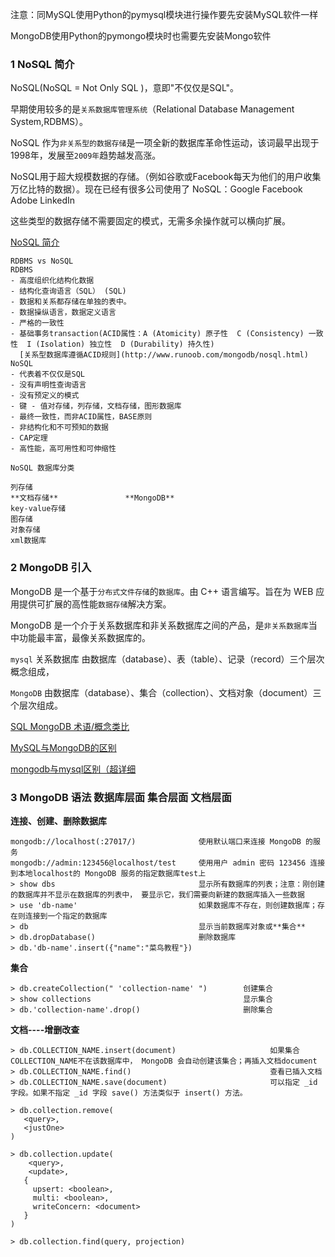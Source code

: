 
注意：同MySQL使用Python的pymysql模块进行操作要先安装MySQL软件一样

MongoDB使用Python的pymongo模块时也需要先安装Mongo软件

### 1 NoSQL 简介

NoSQL(NoSQL = Not Only SQL )，意即"不仅仅是SQL"。

早期使用较多的是`关系数据库管理系统`（Relational Database Management System,RDBMS）。 

NoSQL 作为`非关系型的数据存储`是一项全新的数据库革命性运动，该词最早出现于1998年，发展至`2009年`趋势越发高涨。

NoSQL用于超大规模数据的存储。（例如谷歌或Facebook每天为他们的用户收集万亿比特的数据）。现在已经有很多公司使用了 NoSQL：Google Facebook  Adobe  LinkedIn

这些类型的数据存储不需要固定的模式，无需多余操作就可以横向扩展。

[NoSQL 简介](http://www.runoob.com/mongodb/nosql.html)

```
RDBMS vs NoSQL
RDBMS 
- 高度组织化结构化数据 
- 结构化查询语言（SQL） (SQL) 
- 数据和关系都存储在单独的表中。 
- 数据操纵语言，数据定义语言 
- 严格的一致性
- 基础事务transaction(ACID属性：A (Atomicity) 原子性  C (Consistency) 一致性  I (Isolation) 独立性  D (Durability) 持久性)
  [关系型数据库遵循ACID规则](http://www.runoob.com/mongodb/nosql.html)
NoSQL 
- 代表着不仅仅是SQL
- 没有声明性查询语言
- 没有预定义的模式
- 键 - 值对存储，列存储，文档存储，图形数据库
- 最终一致性，而非ACID属性，BASE原则
- 非结构化和不可预知的数据
- CAP定理 
- 高性能，高可用性和可伸缩性
```
```
NoSQL 数据库分类

列存储
**文档存储**               **MongoDB**
key-value存储
图存储
对象存储
xml数据库
```


### 2 MongoDB 引入

MongoDB 是一个基于`分布式文件存储`的`数据库`。由 C++ 语言编写。旨在为 WEB 应用提供可扩展的高性能`数据存储`解决方案。

MongoDB 是一个介于关系数据库和非关系数据库之间的产品，是`非关系数据库`当中功能最丰富，最像关系数据库的。

`mysql`     关系数据库  由数据库（database）、表（table）、记录（record）三个层次概念组成，

`MongoDB`              由数据库（database）、集合（collection）、文档对象（document）三个层次组成。

[SQL  MongoDB  术语/概念类比](http://www.runoob.com/mongodb/mongodb-databases-documents-collections.html)

[MySQL与MongoDB的区别](https://blog.csdn.net/see__you__again/article/details/51995956)

[mongodb与mysql区别（超详细](https://blog.csdn.net/gjc_csdn/article/details/80419997)

### 3 MongoDB 语法      数据库层面  集合层面  文档层面
**连接、创建、删除数据库**
```
mongodb://localhost(:27017/)              使用默认端口来连接 MongoDB 的服务
mongodb://admin:123456@localhost/test     使用用户 admin 密码 123456 连接到本地localhost的 MongoDB 服务的指定数据库test上
> show dbs                                显示所有数据库的列表；注意：刚创建的数据库并不显示在数据库的列表中， 要显示它，我们需要向新建的数据库插入一些数据
> use 'db-name'                           如果数据库不存在，则创建数据库；存在则连接到一个指定的数据库
> db                                      显示当前数据库对象或**集合**
> db.dropDatabase()                       删除数据库
> db.'db-name'.insert({"name":"菜鸟教程"})
```
**集合**
```
> db.createCollection(" 'collection-name' ")        创建集合 
> show collections                                  显示集合
> db.'collection-name'.drop()                       删除集合
```
**文档----增删改查**
```
> db.COLLECTION_NAME.insert(document)                     如果集合COLLECTION_NAME不在该数据库中， MongoDB 会自动创建该集合；再插入文档document
> db.COLLECTION_NAME.find()                               查看已插入文档
> db.COLLECTION_NAME.save(document)                       可以指定 _id 字段。如果不指定 _id 字段 save() 方法类似于 insert() 方法。

> db.collection.remove(
   <query>,
   <justOne>
)

> db.collection.update(
    <query>,
    <update>,
   {
     upsert: <boolean>,
     multi: <boolean>,
     writeConcern: <document>
   }
)

> db.collection.find(query, projection)
```
















